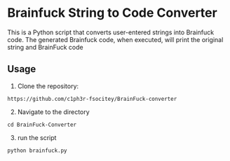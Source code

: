 # Brainfuck String to Code Converter

This is a Python script that converts user-entered strings into Brainfuck code. The generated Brainfuck code, when executed, will print the original string and BrainFuck code

## Usage

1. Clone the repository:
```
https://github.com/c1ph3r-fsocitey/BrainFuck-converter
```
2. Navigate to the directory
```
cd BrainFuck-Converter
```
3. run the script
```
python brainfuck.py
```   
